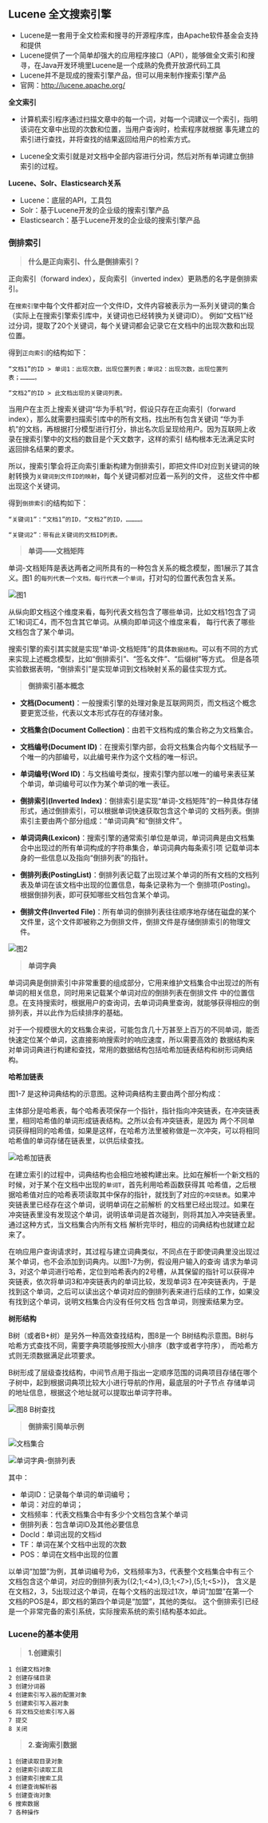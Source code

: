 ## Lucene 全文搜索引擎

- Lucene是一套用于全文检索和搜寻的开源程序库，由Apache软件基金会支持和提供
- Lucene提供了一个简单却强大的应用程序接口（API），能够做全文索引和搜寻，在Java开发环境里Lucene是一个成熟的免费开放源代码工具
- Lucene并不是现成的搜索引擎产品，但可以用来制作搜索引擎产品
- 官网：http://lucene.apache.org/

**全文索引**

- 计算机索引程序通过扫描文章中的每一个词，对每一个词建议一个索引，指明该词在文章中出现的次数和位置，当用户查询时，检索程序就根据
  事先建立的索引进行查找，并将查找的结果返回给用户的检索方式。
  
- Lucene全文索引就是对文档中全部内容进行分词，然后对所有单词建立倒排索引的过程。

**Lucene、Solr、Elasticsearch关系**

- Lucene：底层的API，工具包
- Solr：基于Lucene开发的企业级的搜索引擎产品
- Elasticsearch：基于Lucene开发的企业级的搜索引擎产品


### 倒排索引

> **什么是正向索引、什么是倒排索引？**

正向索引（forward index），反向索引（inverted index）更熟悉的名字是倒排索引。

在`搜索引擎`中每个文件都对应一个文件ID，文件内容被表示为一系列关键词的集合（实际上在搜索引擎索引库中，关键词也已经转换为关键词ID）。
例如“文档1”经过分词，提取了20个关键词，每个关键词都会记录它在文档中的出现次数和出现位置。

得到`正向索引`的结构如下：

```
“文档1”的ID > 单词1：出现次数，出现位置列表；单词2：出现次数，出现位置列表；…………。

“文档2”的ID > 此文档出现的关键词列表。
```

当用户在主页上搜索关键词“华为手机”时，假设只存在正向索引（forward index），那么就需要扫描索引库中的所有文档，找出所有包含关键词
“华为手机”的文档，再根据打分模型进行打分，排出名次后呈现给用户。因为互联网上收录在搜索引擎中的文档的数目是个天文数字，这样的索引
结构根本无法满足实时返回排名结果的要求。

所以，搜索引擎会将正向索引重新构建为倒排索引，即把文件ID对应到关键词的映射转换为`关键词到文件ID的映射`，每个关键词都对应着一系列的文件，
这些文件中都出现这个关键词。

得到`倒排索引`的结构如下：

```
“关键词1”：“文档1”的ID，“文档2”的ID，…………。

“关键词2”：带有此关键词的文档ID列表。
```

> **单词——文档矩阵**

单词-文档矩阵是表达两者之间所具有的一种包含关系的概念模型，图1展示了其含义。图1 的`每列代表一个文档，每行代表一个单词`，打对勾的位置代表包含关系。

![图1](./doc/word-matrix.png)

从纵向即文档这个维度来看，每列代表文档包含了哪些单词，比如文档1包含了词汇1和词汇4，而不包含其它单词。从横向即单词这个维度来看，
每行代表了哪些文档包含了某个单词。

搜索引擎的索引其实就是实现“单词-文档矩阵”的具体`数据结构`。可以有不同的方式来实现上述概念模型，比如“倒排索引”、“签名文件”、“后缀树”等方式。
但是各项实验数据表明，“倒排索引”是实现单词到文档映射关系的最佳实现方式。


> **倒排索引基本概念**

- **文档(Document)**：一般搜索引擎的处理对象是互联网网页，而文档这个概念要更宽泛些，代表以文本形式存在的存储对象。

- **文档集合(Document Collection)**：由若干文档构成的集合称之为文档集合。

- **文档编号(Document ID)**：在搜索引擎内部，会将文档集合内每个文档赋予一个唯一的内部编号，以此编号来作为这个文档的唯一标识。

- **单词编号(Word ID)**：与文档编号类似，搜索引擎内部以唯一的编号来表征某个单词，单词编号可以作为某个单词的唯一表征。

- **倒排索引(Inverted Index)**：倒排索引是实现“单词-文档矩阵”的一种具体存储形式，通过倒排索引，可以根据单词快速获取包含这个单词的
文档列表。倒排索引主要由两个部分组成：“单词词典”和“倒排文件”。

- **单词词典(Lexicon)**：搜索引擎的通常索引单位是单词，单词词典是由文档集合中出现过的所有单词构成的字符串集合，单词词典内每条索引项
记载单词本身的一些信息以及指向“倒排列表”的指针。

- **倒排列表(PostingList)**：倒排列表记载了出现过某个单词的所有文档的文档列表及单词在该文档中出现的位置信息，每条记录称为一个
倒排项(Posting)。根据倒排列表，即可获知哪些文档包含某个单词。

- **倒排文件(Inverted File)**：所有单词的倒排列表往往顺序地存储在磁盘的某个文件里，这个文件即被称之为倒排文件，倒排文件是存储倒排索引的物理文件。

![图2](./doc/inverted-file.png)


> **单词字典**

单词词典是倒排索引中非常重要的组成部分，它用来维护文档集合中出现过的所有单词的相关信息，同时用来记载某个单词对应的倒排列表在倒排文件
中的位置信息。在支持搜索时，根据用户的查询词，去单词词典里查询，就能够获得相应的倒排列表，并以此作为后续排序的基础。

对于一个规模很大的文档集合来说，可能包含几十万甚至上百万的不同单词，能否快速定位某个单词，这直接影响搜索时的响应速度，所以需要高效的
数据结构来对单词词典进行构建和查找，常用的数据结构包括哈希加链表结构和树形词典结构。

**哈希加链表**

图1-7 是这种词典结构的示意图。这种词典结构主要由两个部分构成：

主体部分是哈希表，每个哈希表项保存一个指针，指针指向冲突链表，在冲突链表里，相同哈希值的单词形成链表结构。之所以会有冲突链表，是因为
两个不同单词获得相同的哈希值，如果是这样，在哈希方法里被称做是一次冲突，可以将相同哈希值的单词存储在链表里，以供后续查找。

![哈希加链表](./doc/hash-list.png)

在建立索引的过程中，词典结构也会相应地被构建出来。比如在解析一个新文档的时候，对于某个在文档中出现的`单词T`，首先利用哈希函数获得其
哈希值，之后根据哈希值对应的哈希表项读取其中保存的指针，就找到了对应的`冲突链表`。如果冲突链表里已经存在这个单词，说明单词在之前解析
的文档里已经出现过。如果在冲突链表里没有发现这个单词，说明该单词是首次碰到，则将其加入冲突链表里。通过这种方式，当文档集合内所有文档
解析完毕时，相应的词典结构也就建立起来了。

在响应用户查询请求时，其过程与建立词典类似，不同点在于即使词典里没出现过某个单词，也不会添加到词典内。以图1-7为例，假设用户输入的查询
请求为单词3，对这个单词进行哈希，定位到哈希表内的2号槽，从其保留的指针可以获得冲突链表，依次将单词3和冲突链表内的单词比较，发现单词3
在冲突链表内，于是找到这个单词，之后可以读出这个单词对应的倒排列表来进行后续的工作，如果没有找到这个单词，说明文档集合内没有任何文档
包含单词，则搜索结果为空。

**树形结构**

B树（或者B+树）是另外一种高效查找结构，图8是一个 B树结构示意图。B树与哈希方式查找不同，需要字典项能够按照大小排序（数字或者字符序），
而哈希方式则无须数据满足此项要求。

B树形成了层级查找结构，中间节点用于指出一定顺序范围的词典项目存储在哪个子树中，起到根据词典项比较大小进行导航的作用，最底层的叶子节点
存储单词的地址信息，根据这个地址就可以提取出单词字符串。

![图8 B树查找](./doc/b+tree.png)


> **倒排索引简单示例**

![文档集合](./doc/case-doc.png)

![单词字典-倒排列表](./doc/case-inverted-list.png)

其中：

- 单词ID：记录每个单词的单词编号；
- 单词：对应的单词；
- 文档频率：代表文档集合中有多少个文档包含某个单词
- 倒排列表：包含单词ID及其他必要信息
- DocId：单词出现的文档id
- TF：单词在某个文档中出现的次数
- POS：单词在文档中出现的位置

以单词“加盟”为例，其单词编号为6，文档频率为3，代表整个文档集合中有三个文档包含这个单词，对应的倒排列表为{(2;1;<4>),(3;1;<7>),(5;1;<5>)}，
含义是在文档2，3，5出现过这个单词，在每个文档的出现过1次，单词“加盟”在第一个文档的POS是4，即文档的第四个单词是“加盟”，其他的类似。
这个倒排索引已经是一个非常完备的索引系统，实际搜索系统的索引结构基本如此。


### Lucene的基本使用

> **1.创建索引**

```
1 创建文档对象
2 创建存储目录
3 创建分词器
4 创建索引写入器的配置对象
5 创建索引写入器对象
6 将文档交给索引写入器
7 提交
8 关闭
```

> **2.查询索引数据**

```
1 创建读取目录对象
2 创建索引读取工具
3 创建索引搜索工具
4 创建查询解析器
5 创建查询对象
6 搜索数据
7 各种操作
```





